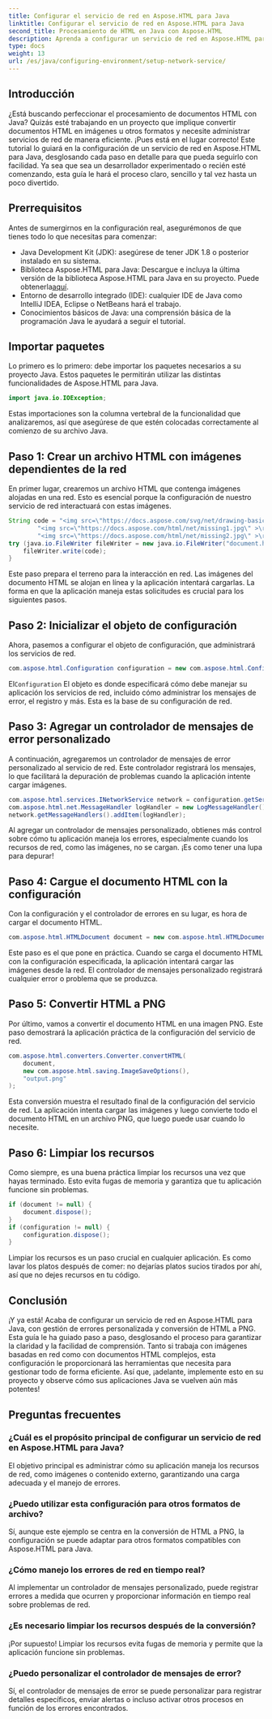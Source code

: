 ```yaml
---
title: Configurar el servicio de red en Aspose.HTML para Java
linktitle: Configurar el servicio de red en Aspose.HTML para Java
second_title: Procesamiento de HTML en Java con Aspose.HTML
description: Aprenda a configurar un servicio de red en Aspose.HTML para Java, administrar recursos de red y convertir HTML a PNG con manejo de errores personalizado.
type: docs
weight: 13
url: /es/java/configuring-environment/setup-network-service/
---
```

## Introducción
¿Está buscando perfeccionar el procesamiento de documentos HTML con Java? Quizás esté trabajando en un proyecto que implique convertir documentos HTML en imágenes u otros formatos y necesite administrar servicios de red de manera eficiente. ¡Pues está en el lugar correcto! Este tutorial lo guiará en la configuración de un servicio de red en Aspose.HTML para Java, desglosando cada paso en detalle para que pueda seguirlo con facilidad. Ya sea que sea un desarrollador experimentado o recién esté comenzando, esta guía le hará el proceso claro, sencillo y tal vez hasta un poco divertido.
## Prerrequisitos
Antes de sumergirnos en la configuración real, asegurémonos de que tienes todo lo que necesitas para comenzar:
- Java Development Kit (JDK): asegúrese de tener JDK 1.8 o posterior instalado en su sistema.
-  Biblioteca Aspose.HTML para Java: Descargue e incluya la última versión de la biblioteca Aspose.HTML para Java en su proyecto. Puede obtenerla[aquí](https://releases.aspose.com/html/java/).
- Entorno de desarrollo integrado (IDE): cualquier IDE de Java como IntelliJ IDEA, Eclipse o NetBeans hará el trabajo.
- Conocimientos básicos de Java: una comprensión básica de la programación Java le ayudará a seguir el tutorial.
## Importar paquetes
Lo primero es lo primero: debe importar los paquetes necesarios a su proyecto Java. Estos paquetes le permitirán utilizar las distintas funcionalidades de Aspose.HTML para Java.
```java
import java.io.IOException;
```
Estas importaciones son la columna vertebral de la funcionalidad que analizaremos, así que asegúrese de que estén colocadas correctamente al comienzo de su archivo Java.

## Paso 1: Crear un archivo HTML con imágenes dependientes de la red
En primer lugar, crearemos un archivo HTML que contenga imágenes alojadas en una red. Esto es esencial porque la configuración de nuestro servicio de red interactuará con estas imágenes.
```java
String code = "<img src=\"https://docs.aspose.com/svg/net/drawing-basics/filters-and-gradients/park.jpg\" >\r\n" +
		"<img src=\"https://docs.aspose.com/html/net/missing1.jpg\" >\r\n" +
		"<img src=\"https://docs.aspose.com/html/net/missing2.jpg\" >\r\n";
try (java.io.FileWriter fileWriter = new java.io.FileWriter("document.html")) {
	fileWriter.write(code);
}
```
Este paso prepara el terreno para la interacción en red. Las imágenes del documento HTML se alojan en línea y la aplicación intentará cargarlas. La forma en que la aplicación maneja estas solicitudes es crucial para los siguientes pasos.
## Paso 2: Inicializar el objeto de configuración
Ahora, pasemos a configurar el objeto de configuración, que administrará los servicios de red.
```java
com.aspose.html.Configuration configuration = new com.aspose.html.Configuration();
```
 El`Configuration` El objeto es donde especificará cómo debe manejar su aplicación los servicios de red, incluido cómo administrar los mensajes de error, el registro y más. Esta es la base de su configuración de red.
## Paso 3: Agregar un controlador de mensajes de error personalizado
A continuación, agregaremos un controlador de mensajes de error personalizado al servicio de red. Este controlador registrará los mensajes, lo que facilitará la depuración de problemas cuando la aplicación intente cargar imágenes.
```java
com.aspose.html.services.INetworkService network = configuration.getService(com.aspose.html.services.INetworkService.class);
com.aspose.html.net.MessageHandler logHandler = new LogMessageHandler();
network.getMessageHandlers().addItem(logHandler);
```

Al agregar un controlador de mensajes personalizado, obtienes más control sobre cómo tu aplicación maneja los errores, especialmente cuando los recursos de red, como las imágenes, no se cargan. ¡Es como tener una lupa para depurar!
## Paso 4: Cargue el documento HTML con la configuración

Con la configuración y el controlador de errores en su lugar, es hora de cargar el documento HTML.
```java
com.aspose.html.HTMLDocument document = new com.aspose.html.HTMLDocument("document.html", configuration);
```
Este paso es el que pone en práctica. Cuando se carga el documento HTML con la configuración especificada, la aplicación intentará cargar las imágenes desde la red. El controlador de mensajes personalizado registrará cualquier error o problema que se produzca.
## Paso 5: Convertir HTML a PNG
Por último, vamos a convertir el documento HTML en una imagen PNG. Este paso demostrará la aplicación práctica de la configuración del servicio de red.
```java
com.aspose.html.converters.Converter.convertHTML(
	document,
	new com.aspose.html.saving.ImageSaveOptions(),
	"output.png"
);
```
Esta conversión muestra el resultado final de la configuración del servicio de red. La aplicación intenta cargar las imágenes y luego convierte todo el documento HTML en un archivo PNG, que luego puede usar cuando lo necesite.
## Paso 6: Limpiar los recursos
Como siempre, es una buena práctica limpiar los recursos una vez que hayas terminado. Esto evita fugas de memoria y garantiza que tu aplicación funcione sin problemas.
```java
if (document != null) {
	document.dispose();
}
if (configuration != null) {
	configuration.dispose();
}
```
Limpiar los recursos es un paso crucial en cualquier aplicación. Es como lavar los platos después de comer: no dejarías platos sucios tirados por ahí, así que no dejes recursos en tu código.

## Conclusión
¡Y ya está! Acaba de configurar un servicio de red en Aspose.HTML para Java, con gestión de errores personalizada y conversión de HTML a PNG. Esta guía le ha guiado paso a paso, desglosando el proceso para garantizar la claridad y la facilidad de comprensión. Tanto si trabaja con imágenes basadas en red como con documentos HTML complejos, esta configuración le proporcionará las herramientas que necesita para gestionar todo de forma eficiente. Así que, ¡adelante, implemente esto en su proyecto y observe cómo sus aplicaciones Java se vuelven aún más potentes!
## Preguntas frecuentes
### ¿Cuál es el propósito principal de configurar un servicio de red en Aspose.HTML para Java?  
El objetivo principal es administrar cómo su aplicación maneja los recursos de red, como imágenes o contenido externo, garantizando una carga adecuada y el manejo de errores.
### ¿Puedo utilizar esta configuración para otros formatos de archivo?  
Sí, aunque este ejemplo se centra en la conversión de HTML a PNG, la configuración se puede adaptar para otros formatos compatibles con Aspose.HTML para Java.
### ¿Cómo manejo los errores de red en tiempo real?  
Al implementar un controlador de mensajes personalizado, puede registrar errores a medida que ocurren y proporcionar información en tiempo real sobre problemas de red.
### ¿Es necesario limpiar los recursos después de la conversión?  
¡Por supuesto! Limpiar los recursos evita fugas de memoria y permite que la aplicación funcione sin problemas.
### ¿Puedo personalizar el controlador de mensajes de error?  
Sí, el controlador de mensajes de error se puede personalizar para registrar detalles específicos, enviar alertas o incluso activar otros procesos en función de los errores encontrados.
